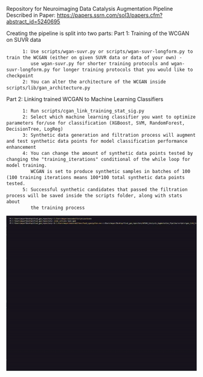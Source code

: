 Repository for Neuroimaging Data Catalysis Augmentation Pipeline Described in Paper: https://papers.ssrn.com/sol3/papers.cfm?abstract_id=5240695

Creating the pipeline is split into two parts:
  Part 1: Training of the WCGAN on SUVR data

          1: Use scripts/wgan-suvr.py or scripts/wgan-suvr-longform.py to train the WCGAN (either on given SUVR data or data of your own) - 
             use wgan-suvr.py for shorter training protocols and wgan-suvr-longform.py for longer training protocols that you would like to checkpoint
          2: You can alter the architecture of the WCGAN inside scripts/lib/gan_architecture.py

  Part 2: Linking trained WCGAN to Machine Learning Classifiers

          1: Run scripts/cgan_link_training_stat_sig.py 
          2: Select which machine learning classifier you want to optimize parameters for/use for classification (XGBoost, SVM, RandomForest, DecisionTree, LogReg)
          3: Synthetic data generation and filtration process will augment and test synthetic data points for model classification performance enhancement
          4: You can change the amount of synthetic data points tested by changing the "training_iterations" conditional of the while loop for model training.
             WCGAN is set to produce synthetic samples in batches of 100 (100 training iterations means 100*100 total synthetic data points tested.
          5: Successful synthetic candidates that passed the filtration process will be saved inside the scripts folder, along with stats about 
             the training process
![Demo](media/github_readme_part2-ezgif.com-video-to-gif-converter.gif)
